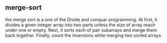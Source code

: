 ## merge-sort

the merge sort is a one of the Divide and conquar programming.
At first, it divides a given integer array into two parts unless the size of array reach under one or empty.
Next, it sorts each of pair subarrays and merge them back together.
Finally, count the inversions while merging two sorted arrays.
